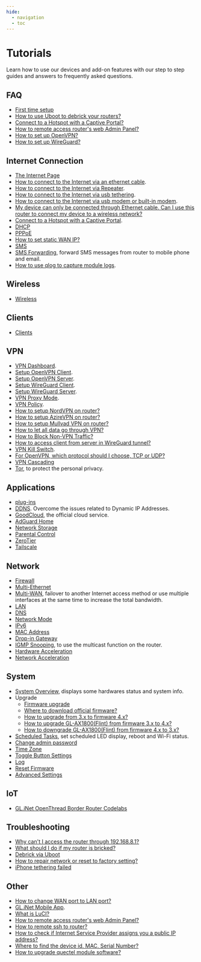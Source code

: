 ```yaml
---
hide:
  - navigation
  - toc
---
```


# Tutorials

Learn how to use our devices and add-on features with our step to step guides and answers to frequently asked questions.

## FAQ

* [First time setup](first_time_setup)
* [How to use Uboot to debrick your routers?](debrick)
* [Connect to a Hotspot with a Captive Portal?](connect_to_a_hotspot_with_captive_portal)
* [How to remote access router's web Admin Panel?](remote_access_web_admin_panel)
* [How to set up OpenVPN?](openvpn_client)
* [How to set up WireGuard?](wireguard_client)

## Internet Connection

* [The Internet Page](internet)
* [How to connect to the Internet via an ethernet cable](internet_ethernet).
* [How to connect to the Internet via Repeater](internet_repeater).
* [How to connect to the Internet via usb tethering](internet_tethering).
* [How to connect to the Internet via usb modem or built-in modem](internet_cellular).
* [My device can only be connected through Ethernet cable. Can I use this router to connect my device to a wireless network?](produce_a_wired_connection)
* [Connect to a Hotspot with a Captive Portal](connect_to_a_hotspot_with_captive_portal).
* [DHCP](dhcp)
* [PPPoE](pppoe)
* [How to set static WAN IP?](how_to_set_static_wan_ip)
* [SMS](sms)
* [SMS Forwarding](sms_forwarding), forward SMS messages from router to mobile phone and email.
* [How to use qlog to capture module logs](get_module_logs).

## Wireless

* [Wireless](wireless)

## Clients

* [Clients](clients)

## VPN

* [VPN Dashboard](vpn_dashboard).
* [Setup OpenVPN Client](openvpn_client).
* [Setup OpenVPN Server](openvpn_server).
* [Setup WireGuard Client](wireguard_client).
* [Setup WireGuard Server](wireguard_server).
* [VPN Proxy Mode](vpn_dashboard#proxy-mode).
* [VPN Policy](vpn_dashboard#proxy-mode).
* [How to setup NordVPN on router?](openvpn_client#setup-nordvpn)
* [How to setup AzireVPN on router?](wireguard_client#setup-azirevpn)
* [How to setup Mullvad VPN on router?](wireguard_client#setup-mullvad)
* [How to let all data go through VPN?](block_no_vpn_traffic)
* [How to Block Non-VPN Traffic?](block_no_vpn_traffic)
* [How to access client from server in WireGuard tunnel?](wireguard_server_access_to_client_lan_side)
* [VPN Kill Switch](block_no_vpn_traffic).
* [For OpenVPN, which protocol should I choose, TCP or UDP?](openvpn_tcp_udp)
* [VPN Cascading](vpn_cascading)
* [Tor](tor), to protect the personal privacy.

## Applications

* [plug-ins](plugins)
* [DDNS](ddns). Overcome the issues related to Dynamic IP Addresses.
* [GoodCloud](cloud), the official cloud service.
* [AdGuard Home](adguardhome)
* [Network Storage](network_storage)
* [Parental Control](parental_control)
* [ZeroTier](zerotier)
* [Tailscale](tailscale)

## Network

* [Firewall](firewall)
* [Multi-Ethernet](multi-ethernet)
* [Multi-WAN](multi-wan), failover to another Internet access method or use multiple interfaces at the same time to increase the total bandwidth.
* [LAN](lan)
* [DNS](dns)
* [Network Mode](network_mode)
* [IPv6](ipv6)
* [MAC Address](mac_address)
* [Drop-in Gateway](drop-in_gateway)
* [IGMP Snooping](igmp_snooping), to use the multicast function on the router.
* [Hardware Acceleration](hardware_acceleration)
* [Network Acceleration](network_acceleration)

## System

* [System Overview](system_overview), displays some hardwares status and system info.
* Upgrade
    * [Firmware upgrade](firmware_upgrade)
    * [Where to download official firmware?](where_to_download_firmware)
    * [How to upgrade from 3.x to firmware 4.x?](upgrade_to_4)
    * [How to upgrade GL-AX1800(Flint) from firmware 3.x to 4.x?](gl-ax1800_upgrade_to_4)
    * [How to downgrade GL-AX1800(Flint) from firmware 4.x to 3.x?](gl-ax1800_upgrade_to_4/#downgrade)
* [Scheduled Tasks](scheduled_tasks), set scheduled LED display, reboot and Wi-Fi status.
* [Change admin password](admin_password)
* [Time Zone](time_zone)
* [Toggle Button Settings](toggle_button_settings)
* [Log](log)
* [Reset Firmware](reset_firmware)
* [Advanced Settings](advanced_settings)

## IoT

* [GL.iNet OpenThread Border Router Codelabs](openthread_border_router_codelabs)

## Troubleshooting

* [Why can't I access the router through 192.168.8.1?](cannot_access_web_admin_panel)
* [What should I do if my router is bricked?](debrick)
* [Debrick via Uboot](debrick)
* [How to repair network or reset to factory setting?](repair_network_or_reset_firmware)
* [iPhone tethering failed](iphone_tethering_fail)

## Other

* [How to change WAN port to LAN port?](change_wan_to_lan)
* [GL.iNet Mobile App](mobile_app).
* [What is LuCI?](what_is_luci)
* [How to remote access router's web Admin Panel?](remote_access_web_admin_panel)
* [How to remote ssh to router?](remote_ssh_to_router)
* [How to check if Internet Service Provider assigns you a public IP address?](how_to_check_if_isp_assigns_you_a_public_ip_address)
* [Where to find the device id, MAC, Serial Number?](where_to_find_the_device_id_mac_sn)
* [How to upgrade quectel module software?](upgrade_quectel_module_software)